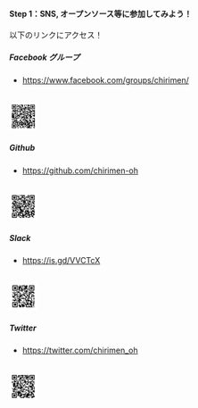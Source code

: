 #### Step 1：SNS, オープンソース等に参加してみよう！
以下のリンクにアクセス！

##### Facebook グループ
- https://www.facebook.com/groups/chirimen/
<br>
<img src="./images/facebook.png" width="10%">


##### Github
- https://github.com/chirimen-oh
<br>
<img src="./images/github.png" width="10%">

##### Slack
- https://is.gd/VVCTcX
<br>
<img src="./images/slack.png" width="10%">
  
##### Twitter
- https://twitter.com/chirimen_oh
<br>
<img src="./images/twitter.png" width="10%">
